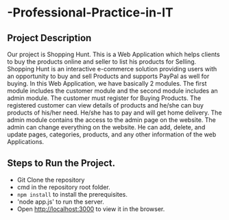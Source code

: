 # -Professional-Practice-in-IT
## Project Description
Our project is Shopping Hunt. This is a Web Application which helps clients to buy the products online and seller to list his products for Selling. Shopping Hunt is an interactive e-commerce solution providing users with an opportunity to buy and sell Products and supports PayPal as well for buying. 
In this Web Application, we have basically 2 modules. The first module includes the customer module and the second module includes an admin module. 
The customer must register for Buying Products. The registered customer can view details of products and he/she can buy products of his/her need. He/she has to pay and will get home delivery. 
The admin module contains the access to the admin page on the website. The admin can change everything on the website. He can add, delete, and update pages, categories, products, and any other information of the web Applications. 
## Steps to Run the Project.
* Git Clone the repository
* cmd in the repository root folder.
* `npm install` to install the prerequisites.
* 'node app.js' to run the server.
* Open [http://localhost:3000](http://localhost:3000) to view it in the browser.
